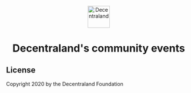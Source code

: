 <p align="center">
  <a href="https://events.decentraland.org">
    <img alt="Decentraland" src="https://decentraland.org/images/logo.png" width="60" />
  </a>
</p>
<h1 align="center">
  Decentraland's community events
</h1>

## License

Copyright 2020 by the Decentraland Foundation
